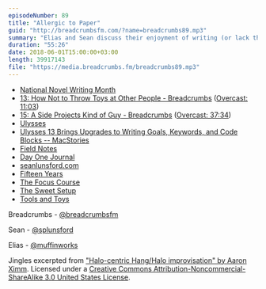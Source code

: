 ```yaml
---
episodeNumber: 89
title: "Allergic to Paper"
guid: "http://breadcrumbsfm.com/?name=breadcrumbs89.mp3"
summary: "Elias and Sean discuss their enjoyment of writing (or lack thereof) and to what degree they see more writing in their future."
duration: "55:26"
date: 2018-06-01T15:00:00+03:00
length: 39917143
file: "https://media.breadcrumbs.fm/breadcrumbs89.mp3"
---
```


- [National Novel Writing Month](https://nanowrimo.org/)
- [13: How Not to Throw Toys at Other People - Breadcrumbs](http://breadcrumbsfm.com/?name=breadcrumbs13.mp3) ([Overcast: 11:03](https://overcast.fm/+LlyrGuBqw/11:03))
- [15: A Side Projects Kind of Guy - Breadcrumbs](http://breadcrumbsfm.com/?name=breadcrumbs15.mp3) ([Overcast: 37:34](https://overcast.fm/+LlyoeH72k/37:34))
- [Ulysses](https://itunes.apple.com/us/app/ulysses/id1225571038?mt=8&uo=4)
- [Ulysses 13 Brings Upgrades to Writing Goals, Keywords, and Code Blocks -- MacStories](https://www.macstories.net/reviews/ulysses-13-brings-upgrades-to-writing-goals-keywords-and-code-blocks/)
- [Field Notes](https://fieldnotesbrand.com/)
- [Day One Journal](https://itunes.apple.com/us/app/day-one-journal/id1044867788?mt=8&uo=4)
- [seanlunsford.com](https://seanlunsford.com/)
- [Fifteen Years](https://seanlunsford.com/2016/09/19/fifteen-years/)
- [The Focus Course](https://thefocuscourse.com/)
- [The Sweet Setup](https://thesweetsetup.com/)
- [Tools and Toys](http://toolsandtoys.net/)

Breadcrumbs - [@breadcrumbsfm](https://twitter.com/breadcrumbsfm)

Sean - [@splunsford](https://twitter.com/splunsford)

Elias - [@muffinworks](https://twitter.com/muffinworks)

Jingles excerpted from ["Halo-centric Hang/Halo improvisation" by Aaron Ximm](http://freemusicarchive.org/music/aaron_ximm/handpans_and_the_hang/). Licensed under a [Creative Commons Attribution-Noncommercial-ShareAlike 3.0 United States License](http://creativecommons.org/licenses/by-nc-sa/3.0/us/).